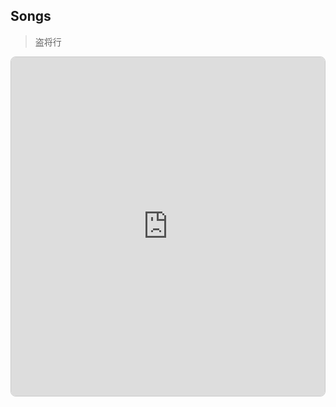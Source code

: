 ## Songs


> 盗将行

<iframe src="https://www.bilibili.com/video/BV1tW411S7Cu?t=23" scrolling="no" border="0" frameborder="no" framespacing="0" allowfullscreen="true" width="100%" style="box-sizing: border-box; height: 34rem; border: 1px solid rgb(204, 204, 204); border-radius: 8px;"
target="_blank"
>
</iframe>

